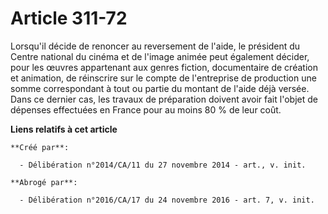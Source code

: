 # Article 311-72

Lorsqu'il décide de renoncer au reversement de l'aide, le président du Centre national du cinéma et de l'image animée peut
également décider, pour les œuvres appartenant aux genres fiction, documentaire de création et animation, de réinscrire sur
le compte de l'entreprise de production une somme correspondant à tout ou partie du montant de l'aide déjà versée. Dans ce
dernier cas, les travaux de préparation doivent avoir fait l'objet de dépenses effectuées en France pour au moins 80 % de
leur coût.

**Liens relatifs à cet article**

	**Créé par**:

	  - Délibération n°2014/CA/11 du 27 novembre 2014 - art., v. init.

	**Abrogé par**:

	  - Délibération n°2016/CA/17 du 24 novembre 2016 - art. 7, v. init.
